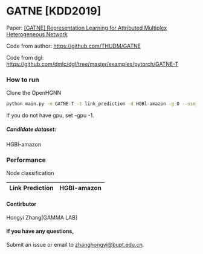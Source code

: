 # GATNE [KDD2019]

Paper: [[GATNE] Representation Learning for Attributed Multiplex Heterogeneous Network](https://arxiv.org/abs/1905.01669)

Code from author: https://github.com/THUDM/GATNE

Code from dgl: https://github.com/dmlc/dgl/tree/master/examples/pytorch/GATNE-T

### How to run

Clone the OpenHGNN

```bash
python main.py -m GATNE-T -t link_prediction -d HGBl-amazon -g 0 --use_best_config
```

If you do not have gpu, set -gpu -1.

##### Candidate dataset: 

HGBl-amazon

### Performance

Node classification 

| Link Prediction     | HGBl-amazon | 
| ------------------- | ----------- | 


#### Contirbutor

Hongyi Zhang[GAMMA LAB]

#### If you have any questions,

Submit an issue or email to [zhanghongyi@bupt.edu.cn](mailto:zhanghongyi@bupt.edu.cn).

